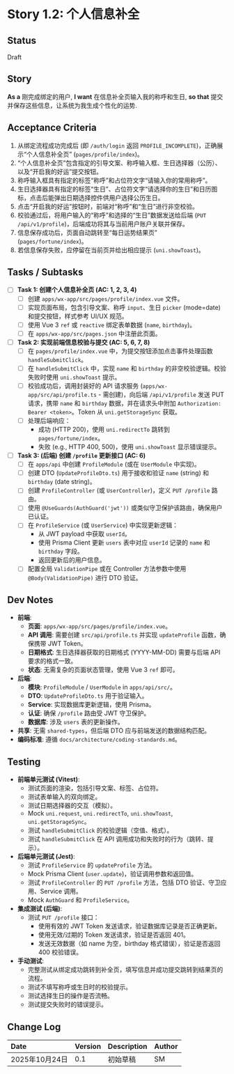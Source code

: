 # Story 1.2: 个人信息补全

## Status

Draft

## Story

**As a** 刚完成绑定的用户,
**I want** 在信息补全页输入我的称呼和生日,
**so that** 提交并保存这些信息，让系统为我生成个性化的运势.

## Acceptance Criteria

1.  从绑定流程成功完成后 (即 `/auth/login` 返回 `PROFILE_INCOMPLETE`)，正确展示“个人信息补全页” (`pages/profile/index`)。
2.  “个人信息补全页”包含指定的引导文案、称呼输入框、生日选择器（公历）、以及“开启我的好运”提交按钮。
3.  称呼输入框具有指定的标签“称呼”和占位符文字“请输入你的常用称呼”。
4.  生日选择器具有指定的标签“生日”、占位符文字“请选择你的生日”和日历图标，点击后能弹出日期选择控件供用户选择公历生日。
5.  点击“开启我的好运”按钮时，前端对“称呼”和“生日”进行非空校验。
6.  校验通过后，将用户输入的“称呼”和选择的“生日”数据发送给后端 (`PUT /api/v1/profile`)，后端成功将其与当前用户账户关联并保存。
7.  信息保存成功后，页面自动跳转至“每日运势结果页” (`pages/fortune/index`)。
8.  若信息保存失败，应停留在当前页并给出相应提示 (`uni.showToast`)。

## Tasks / Subtasks

- [ ] **Task 1: 创建个人信息补全页 (AC: 1, 2, 3, 4)**
  - [ ] 创建 `apps/wx-app/src/pages/profile/index.vue` 文件。
  - [ ] 实现页面布局，包含引导文案、称呼 `input`、生日 `picker` (mode=date) 和提交按钮，样式参考 UI/UX 规范。
  - [ ] 使用 Vue 3 `ref` 或 `reactive` 绑定表单数据 (`name`, `birthday`)。
  - [ ] 在 `apps/wx-app/src/pages.json` 中注册此页面。
- [ ] **Task 2: 实现前端信息校验与提交 (AC: 5, 6, 7, 8)**
  - [ ] 在 `pages/profile/index.vue` 中，为提交按钮添加点击事件处理函数 `handleSubmitClick`。
  - [ ] 在 `handleSubmitClick` 中，实现 `name` 和 `birthday` 的非空校验逻辑。校验失败时使用 `uni.showToast` 提示。
  - [ ] 校验成功后，调用封装好的 API 请求服务 (`apps/wx-app/src/api/profile.ts` - 需创建)，向后端 `/api/v1/profile` 发送 PUT 请求，携带 `name` 和 `birthday` 数据，并在请求头中附加 `Authorization: Bearer <token>`。Token 从 `uni.getStorageSync` 获取。
  - [ ] 处理后端响应：
    - 成功 (HTTP 200)，使用 `uni.redirectTo` 跳转到 `pages/fortune/index`。
    - 失败 (e.g., HTTP 400, 500)，使用 `uni.showToast` 显示错误提示。
- [ ] **Task 3: (后端) 创建 `/profile` 更新接口 (AC: 6)**
  - [ ] 在 `apps/api` 中创建 `ProfileModule` (或在 `UserModule` 中实现)。
  - [ ] 创建 DTO (`UpdateProfileDto.ts`) 用于接收和验证 `name` (string) 和 `birthday` (date string)。
  - [ ] 创建 `ProfileController` (或 `UserController`)，定义 `PUT /profile` 路由。
  - [ ] 使用 `@UseGuards(AuthGuard('jwt'))` 或类似守卫保护该路由，确保用户已认证。
  - [ ] 在 `ProfileService` (或 `UserService`) 中实现更新逻辑：
    - 从 JWT payload 中获取 `userId`。
    - 使用 Prisma Client 更新 `users` 表中对应 `userId` 记录的 `name` 和 `birthday` 字段。
    - 返回更新后的用户信息。
  - [ ] 配置全局 `ValidationPipe` 或在 Controller 方法参数中使用 `@Body(ValidationPipe)` 进行 DTO 验证。

## Dev Notes

- **前端**:
  - **页面**: `apps/wx-app/src/pages/profile/index.vue`。
  - **API 调用**: 需要创建 `src/api/profile.ts` 并实现 `updateProfile` 函数，确保携带 JWT Token。
  - **日期格式**: 生日选择器获取的日期格式 (YYYY-MM-DD) 需要与后端 API 要求的格式一致。
  - **状态**: 无需复杂的页面状态管理，使用 Vue 3 `ref` 即可。
- **后端**:
  - **模块**: `ProfileModule` / `UserModule` in `apps/api/src/`。
  - **DTO**: `UpdateProfileDto.ts` 用于验证输入。
  - **Service**: 实现数据库更新逻辑，使用 Prisma。
  - **认证**: 确保 `/profile` 路由受 JWT 守卫保护。
  - **数据库**: 涉及 `users` 表的更新操作。
- **共享**: 无需 `shared-types`，但后端 DTO 应与前端发送的数据结构匹配。
- **编码标准**: 遵循 `docs/architecture/coding-standards.md`。

## Testing

- **前端单元测试 (Vitest)**:
  - 测试页面的渲染，包括引导文案、标签、占位符。
  - 测试表单输入的双向绑定。
  - 测试日期选择器的交互（模拟）。
  - Mock `uni.request`, `uni.redirectTo`, `uni.showToast`, `uni.getStorageSync`。
  - 测试 `handleSubmitClick` 的校验逻辑（空值、格式）。
  - 测试 `handleSubmitClick` 在 API 调用成功和失败时的行为（跳转、提示）。
- **后端单元测试 (Jest)**:
  - 测试 `ProfileService` 的 `updateProfile` 方法。
  - Mock Prisma Client (`user.update`)，验证调用参数和返回值。
  - 测试 `ProfileController` 的 `PUT /profile` 方法，包括 DTO 验证、守卫应用、Service 调用。
  - Mock `AuthGuard` 和 `ProfileService`。
- **集成测试 (后端)**:
  - 测试 `PUT /profile` 接口：
    - 使用有效的 JWT Token 发送请求，验证数据库记录是否正确更新。
    - 使用无效/过期的 Token 发送请求，验证是否返回 401。
    - 发送无效数据（如 name 为空，birthday 格式错误），验证是否返回 400 校验错误。
- **手动测试**:
  - 完整测试从绑定成功跳转到补全页，填写信息并成功提交跳转到结果页的流程。
  - 测试不填写称呼或生日时的校验提示。
  - 测试选择生日的操作是否流畅。
  - 测试提交失败时的错误提示。

## Change Log

| Date           | Version | Description | Author |
| :------------- | :------ | :---------- | :----- |
| 2025年10月24日 | 0.1     | 初始草稿    | SM     |
